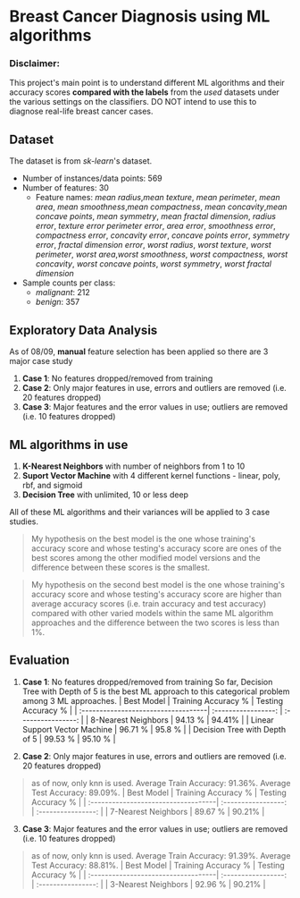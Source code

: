 # Breast Cancer Diagnosis using ML algorithms

### Disclaimer:
This project's main point is to understand different ML algorithms and their accuracy scores **compared with the labels** from the *used* datasets under the various settings on the classifiers. DO NOT intend to use this to diagnose real-life breast cancer cases.

## Dataset
The dataset is from *sk-learn*'s dataset.
* Number of instances/data points: 569
* Number of features: 30
    * Feature names: *mean radius*,*mean texture*, *mean perimeter*, *mean area*, *mean smoothness*,*mean compactness*, *mean concavity*,*mean concave points*, *mean symmetry*, *mean fractal dimension*, *radius error*, *texture error* *perimeter error*, *area error*, *smoothness error*, *compactness error*, *concavity error*, *concave points error*, *symmetry error*, *fractal dimension error*, *worst radius*, *worst texture*, *worst perimeter*, *worst area*,*worst smoothness*, *worst compactness*, *worst concavity*, *worst concave points*, *worst symmetry*, *worst fractal dimension*
* Sample counts per class: 
    * *malignant*: 212
    * *benign*: 357

## Exploratory Data Analysis
As of 08/09, **manual** feature selection has been applied so there are 3 major case study
1. **Case 1**: No features dropped/removed from training
2. **Case 2**: Only major features in use, errors and outliers are removed (i.e. 20 features dropped)
3. **Case 3**: Major features and the error values in use; outliers are removed (i.e. 10 features dropped)

## ML algorithms in use

1. **K-Nearest Neighbors** with number of neighbors from 1 to 10
2. **Suport Vector Machine** with 4 different kernel functions - linear, poly, rbf, and sigmoid
3. **Decision Tree** with unlimited, 10 or less deep 

All of these ML algorithms and their variances will be applied to 3 case studies.

> My hypothesis on the best model is the one whose training's accuracy score and whose testing's accuracy score are ones of the best scores among the other modified model versions and the difference between these scores is the smallest.

> My hypothesis on the second best model is the one whose training's accuracy score and whose testing's accuracy score are higher than average accuracy scores (i.e. train accuracy and test accuracy) compared with other varied models within the same ML algorithm approaches and the difference between the two scores is less than 1%.

## Evaluation
1. **Case 1**: No features dropped/removed from training
So far, Decision Tree with Depth of 5 is the best ML approach to this categorical problem among 3 ML approaches.
| Best Model                          | Training Accuracy % | Testing Accuracy % | 
| :-----------------------------------| :-----------------: | :----------------: |
| 8-Nearest Neighbors                 |       94.13 %       |       94.41%       |
| Linear Support Vector Machine       |       96.71 %       |       95.8 %       |
| Decision Tree with Depth of 5       |       99.53 %       |       95.10 %      |

2. **Case 2**: Only major features in use, errors and outliers are removed (i.e. 20 features dropped)
> as of now, only knn is used. Average Train Accuracy: 91.36%. Average Test Accuracy: 89.09%.
| Best Model                          | Training Accuracy % | Testing Accuracy % |
| :-----------------------------------| :-----------------: | :----------------: |
| 7-Nearest Neighbors                 |       89.67 %       |       90.21%       |


3. **Case 3**: Major features and the error values in use; outliers are removed (i.e. 10 features dropped)
> as of now, only knn is used. Average Train Accuracy: 91.39%. Average Test Accuracy: 88.81%.
| Best Model                          | Training Accuracy % | Testing Accuracy % |
| :-----------------------------------| :-----------------: | :----------------: |
| 3-Nearest Neighbors                 |       92.96 %       |       90.21%       |
